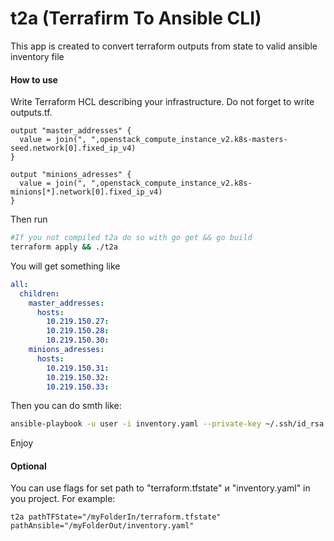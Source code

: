 # **t2a (Terrafirm To Ansible CLI)**

This app is created to convert terraform outputs from state to valid ansible inventory file

#### **How to use**

Write Terraform HCL describing your infrastructure.
Do not forget to write outputs.tf.

```hcl
output "master_addresses" {
  value = join(", ",openstack_compute_instance_v2.k8s-masters-seed.network[0].fixed_ip_v4)
}

output "minions_adresses" {
  value = join(", ",openstack_compute_instance_v2.k8s-minions[*].network[0].fixed_ip_v4)
}
```
Then run
```bash
#If you not compiled t2a do so with go get && go build
terraform apply && ./t2a
```
You will get something like

```yaml
all:
  children:
    master_addresses:
      hosts:
        10.219.150.27: 
        10.219.150.28: 
        10.219.150.30:
    minions_adresses:
      hosts:
        10.219.150.31: 
        10.219.150.32: 
        10.219.150.33:
```
Then you can do smth like:
```bash
ansible-playbook -u user -i inventory.yaml --private-key ~/.ssh/id_rsa your-playbook.yaml
```
Enjoy

#### **Optional**

You can use flags for set path to "terraform.tfstate" и "inventory.yaml" in you project.
For example:
```
t2a pathTFState="/myFolderIn/terraform.tfstate" pathAnsible="/myFolderOut/inventory.yaml"
```